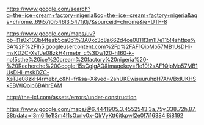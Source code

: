 https://www.google.com/search?q=the+ice+cream+factory+nigeria&oq=the+ice+cream+factory+nigeria&aqs=chrome..69i57j0i546l3.5471j0j7&sourceid=chrome&ie=UTF-8

https://www.google.com/maps/uv?pb=!1s0x103bf4feab5ca0b1%3A0xc3c8a662d4ce0811!3m1!7e115!4shttps%3A%2F%2Flh5.googleusercontent.com%2Fp%2FAF1QipMo57MB1UsDHi-msKDZC-XsTJe08zkH4rmebr_c%3Dw120-h160-k-no!5sthe%20ice%20cream%20factory%20nigeria%20-%20Recherche%20Google!15sCgIgAQ&imagekey=!1e10!2sAF1QipMo57MB1UsDHi-msKDZC-XsTJe08zkH4rmebr_c&hl=fr&sa=X&ved=2ahUKEwjsuuruhpH7AhVBxIUKHSkEBWIQoip6BAhrEAM

http://the-icf.com/assets/errors/under-construction

https://www.google.com/maps/@6.4441905,3.4552543,3a,75y,338.72h,87.38t/data=!3m6!1e1!3m4!1sGxrlv0x-QlrVyKtt6itkpw!2e0!7i16384!8i8192
